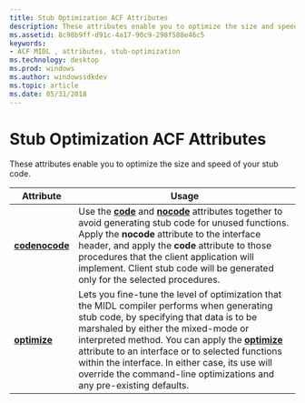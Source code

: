 ```yaml
---
title: Stub Optimization ACF Attributes
description: These attributes enable you to optimize the size and speed of your stub code.
ms.assetid: 8c98b9ff-d91c-4a17-90c9-298f588e46c5
keywords:
- ACF MIDL , attributes, stub-optimization
ms.technology: desktop
ms.prod: windows
ms.author: windowssdkdev
ms.topic: article
ms.date: 05/31/2018
---
```


# Stub Optimization ACF Attributes

These attributes enable you to optimize the size and speed of your stub code.



| Attribute                                    | Usage                                                                                                                                                                                                                                                                                                                                                                                                                          |
|----------------------------------------------|--------------------------------------------------------------------------------------------------------------------------------------------------------------------------------------------------------------------------------------------------------------------------------------------------------------------------------------------------------------------------------------------------------------------------------|
| [**code**](code.md)[**nocode**](nocode.md) | Use the [**code**](code.md) and [**nocode**](nocode.md) attributes together to avoid generating stub code for unused functions. Apply the **nocode** attribute to the interface header, and apply the **code** attribute to those procedures that the client application will implement. Client stub code will be generated only for the selected procedures.                                                                |
| [**optimize**](optimize.md)                 | Lets you fine-tune the level of optimization that the MIDL compiler performs when generating stub code, by specifying that data is to be marshaled by either the mixed-mode or interpreted method. You can apply the [**optimize**](optimize.md) attribute to an interface or to selected functions within the interface. In either case, its use will override the command-line optimizations and any pre-existing defaults. |



 

 

 




